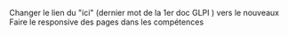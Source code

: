 Changer le lien du "ici" (dernier mot de la 1er doc GLPI ) vers le nouveaux
Faire le responsive des pages dans les compétences